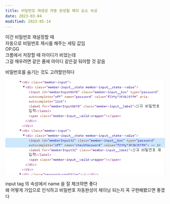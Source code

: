 ```yaml
---
title: 비밀번호 재생성 자동 완성될 때의 요소 속성
date: 2023-03-04
modified: 2023-05-14
---
```


이건 비밀번호 재설정할 때  
자동으로 비밀번호 제시를 해주는 세팅 값임  
OP.GG  
크롬에서 저장할 때 아이디가 비었는데  
그걸 채우려면 같은 폼에 아이디 같은걸 둬야할 것 같음

비밀번호를 숨기는 것도 고려할만하다

![](file/무제%20파일.png)

input tag 의 속성에서 name 을 잘 체크하면 좋다  
왜 어떻게 가입으로 인식하고 비밀번호 자동완성이 체이닝 되는지 꼭 구현해봤으면 좋겠다
